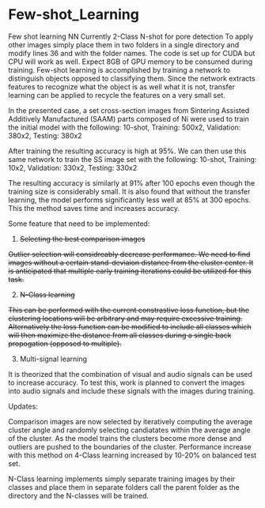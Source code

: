 # Few-shot_Learning
Few shot learning NN 
Currently 2-Class N-shot for pore detection
To apply other images simply place them in two folders in a single directory and modify lines 36 and with the folder names.
The code is set up for CUDA but CPU will work as well. Expect 8GB of GPU memory to be consumed during training.
Few-shot learning is accomplished by training a network to distinguish objects opposed to classifying them. Since the network extracts features to recognize what the object is as well what it is not, transfer learning can be applied to recycle the features on a very small set.

In the presented case, a set cross-section images from Sintering Assisted Additively Manufactured (SAAM) parts composed of Ni were used to train the initial model with the following:
10-shot,
Training: 500x2,
Validation: 380x2,
Testing: 380x2

After training the resulting accuracy is high at 95%. We can then use this same network to train the SS image set with the following:
10-shot,
Training: 10x2,
Validation: 330x2,
Testing: 330x2

The resulting accuracy is similarly at 91% after 100 epochs even though the training size is considerably small. It is also found that without the transfer learning, the model performs significantly less well at 85% at 300 epochs. This the method saves time and increases accuracy.


Some feature that need to be implemented:

1) <del>Selecting the best comparison images </del>

<del> Outlier selection will considreably decrease performance. We need to find images without a certain stand-deviaion distance from the cluster center. It is anticipated that multiple early training iterations could be utilized for this task.</del>

2) <del>N-Class learning</del>

<del>This can be performed with the current constrastive loss function, but the clustering locations will be arbitrary and may require excessive training. Alternatively the loss function can be modified to include all classes which will then maximize the distance from all classes during a single back propogation (opposed to multiple).</del>

3) Multi-signal learning

It is theorized that the combination of visual and audio signals can be used to increase accuracy. To test this, work is planned to convert the images into audio signals and include these signals with the images during training.

Updates:

Comparison images are now selected by iteratively computing the average cluster angle and randomly selecting candiatates within the average angle of the cluster. As the model trains the clusters become more dense and outliers are pushed to the boundaries of the cluster. Performance increase with this method on 4-Class learning increased by 10-20% on balanced test set.

N-Class learning implements simply separate training images by their classes and place them in separate folders call the parent folder as the directory and the N-classes will be trained.
